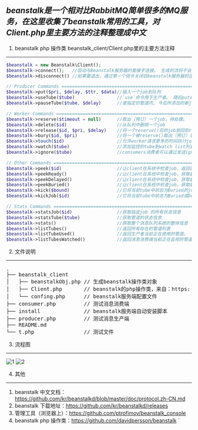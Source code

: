 *beanstalk是一个相对比RabbitMQ简单很多的MQ服务，在这里收集了beanstalk常用的工具，对Client.php里主要方法的注释整理成中文*
---
1. beanstalk php 操作类 beanstalk_client/Client.php里的主要方法注释
---

```php
$beanstalk = new Beanstalk\Client();
$beanstalk->connect();   //启动与Beanstalk服务器的套接字连接。 生成的流将不会有任何超时设置。
$beanstalk->disconnect() //如果要退出，通过第一个信令关闭在beanstalk服务器的连接,

// Producer Commands ===========================================================================
$beanstalk->put($pri, $delay, $ttr, $data)//插入一个job到队列
$beanstalk->useTube($tube)                //`use`命令用于生产者。 随后put命令将作业放置到由此命令指定的管。 如果没有使用命令，作业将被放入名为`default`的管道中。
$beanstalk->pauseTube($tube, $delay)      //使指定的管道内, 今后所添加的新job在指定的$delay时间后才能被reserve()取出（预订）来处理。

// Worker Commands =============================================================================
$beanstalk->reserve($timeout = null)      //取出（预订）一个job，待处理。
$beanstalk->delete($id)                   //从队列中删除一个job
$beanstalk->release($id, $pri, $delay)    //将一个reserve()后的job放回到ready或delayed队列（也就是在reserve()后用release()，而且前后都不能用delete()）
$beanstalk->bury($id, $pri)               //将一个被reserve()取出（预订）后的job放入到buried状态，并且它会被放入FIFO链接列表中，直到客户端kick这些job，不然它们不会被处理。
$beanstalk->touch($id)                    //允许worker请求更多的时间执行job
$beanstalk->watch($tube)                  //添加监控的tube到watch list列表，reserve指令将会从监控的tube列表获取job，对于每个连接，监控的列表默认为default
$beanstalk->ignore($tube)                 //consumers消费者可以通过发送ignore()来取消监控tube（也就是在watch()之后reserve()之前做）

// Other Commands ==============================================================================
$beanstalk->peek($id)                     //让client在系统中检查job，返回id对应的job
$beanstalk->peekReady()                   //让client在系统中检查job，获取最早一个处于“Ready”状态的job、注意、只能获取当前tube的job
$beanstalk->peekDelayed()                 //让client在系统中检查job，获取最早一个处于“Delayed”状态的job、注意、只能获取当前tube的job
$beanstalk->peekBuried()                  //让client在系统中检查job，获取最早一个处于“Buried”状态的job、注意、只能获取当前tube的job
$beanstalk->kick($bound)                  //它将当前tube中状态为Buried的job迁移为ready状态，一次最多迁移$bound个。
$beanstalk->kickJob($id)                  //它将当前tube中状态为Buried或Delayed的job迁移为ready状态。

// Stats Commands ==============================================================================
$beanstalk->statsJob($id)                 //获取指定job 的所有状态信息
$beanstalk->statsTube($tube)              //获取管道的状态信息
$beanstalk->stats()                       //获取整个消息队列系统的整体信息
$beanstalk->listTubes()                   //返回所有存在的管道列表
$beanstalk->listTubeUsed()                //返回生产者当前正在使用的管道。
$beanstalk->listTubesWatched()            //返回消息消费端当前正在监视的管道列表。
```

2. 文件说明
---
<pre>
.
├── beanstalk_client
│   ├── beanstalkObj.php // 生成beanstalk操作类对象
│   ├── Client.php       // beanstalk的php操作类，来自：https: // github.com/kr/beanstalkd/
│   └── confing.php      // beanstalk服务端配置文件
├── consumer.php         // 测试消息消费端
├── install              // beanstalk服务端自动安装脚本
├── producer.php         // 测试消息生产端
├── README.md
└── t.php                // 测试文件
</pre>

3. 流程图
---
![1](http://wx3.sinaimg.cn/large/68252c5fly1fjycxwyk1zj20nm06ymzt.jpg)
![2](http://wx1.sinaimg.cn/large/68252c5fly1fjycy7pnu4j20p00jgq82.jpg)

4. 其他
---
1. beanstalk 中文文档：https://github.com/kr/beanstalkd/blob/master/doc/protocol.zh-CN.md
2. beanstalk 下载地址：https://github.com/kr/beanstalkd/releases
3. 管理工具（浏览器上）：https://github.com/ptrofimov/beanstalk_console
4. beanstalk php 操作类：https://github.com/davidpersson/beanstalk
`
